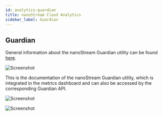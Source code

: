 ```yaml
---
id: analytics-guardian
title: nanoStream Cloud Analytics
sidebar_label: Guardian
---
```


## Guardian

General information about the nanoStream Guardian utility can be found [here](https://www.google.de).

![Screenshot](/img/cloud/analytics/analytics-guardian.png)

This is the documentation of the nanoStream Guardian utility, which is integrated in the metrics dashboard and can also be accessed by the corresponding Guardian API.

![Screenshot](/img/cloud/analytics/analytics-guardian-zoom.png)

![Screenshot](/img/cloud/analytics/analytics-guardian-referrer.png)